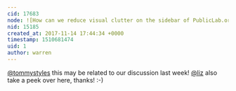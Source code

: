 ```yaml
---
cid: 17683
node: ![How can we reduce visual clutter on the sidebar of PublicLab.org?](../notes/warren/11-14-2017/how-can-we-reduce-visual-clutter-on-the-sidebar-of-publiclab-org)
nid: 15185
created_at: 2017-11-14 17:44:34 +0000
timestamp: 1510681474
uid: 1
author: warren
---
```


[@tommystyles](/profile/tommystyles) this may be related to our discussion last week! [@liz](/profile/liz) also take a peek over here, thanks! :-)